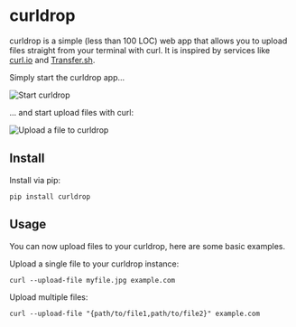 curldrop
========

curldrop is a simple (less than 100 LOC) web app that allows you to upload files straight from your terminal with curl. It is inspired by services like [curl.io](http://curl.io/) and [Transfer.sh](https://transfer.sh/).

Simply start the curldrop app...

![Start curldrop](http://i.imgur.com/MgLTPhN.gif)

... and start upload files with curl:

![Upload a file to curldrop](http://i.imgur.com/sLe5BwG.gif)

Install
-------

Install via pip:

```
pip install curldrop
```


Usage
-----

You can now upload files to your curldrop, here are some basic examples. 

Upload a single file to your curldrop instance:
```
curl --upload-file myfile.jpg example.com
```

Upload multiple files:

```
curl --upload-file "{path/to/file1,path/to/file2}" example.com
```

